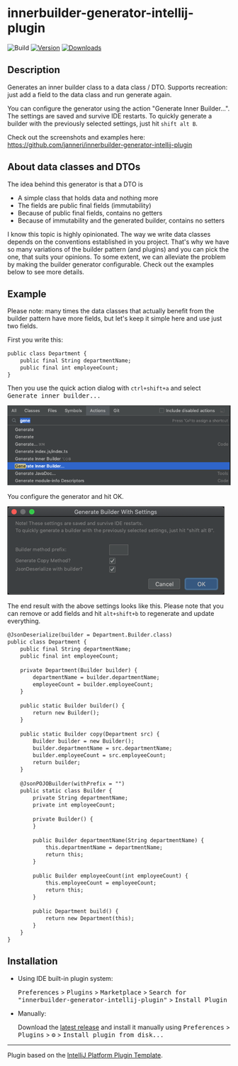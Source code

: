 # innerbuilder-generator-intellij-plugin

![Build](https://github.com/janneri/innerbuilder-generator-intellij-plugin/workflows/Build/badge.svg)
[![Version](https://img.shields.io/jetbrains/plugin/v/15615-innerbuilder-generator.svg)](https://plugins.jetbrains.com/plugin/15615-innerbuilder-generator)
[![Downloads](https://img.shields.io/jetbrains/plugin/d/15615-innerbuilder-generator.svg)](https://plugins.jetbrains.com/plugin/15615-innerbuilder-generator)

## Description 

<!-- Plugin description -->
Generates an inner builder class to a data class / DTO.
Supports recreation: just add a field to the data class and run generate again.
<br>

You can configure the generator using the action "Generate Inner Builder...".
The settings are saved and survive IDE restarts.
To quickly generate a builder with the previously selected settings, just hit `shift alt B`.

Check out the screenshots and examples here: https://github.com/janneri/innerbuilder-generator-intellij-plugin
<!-- Plugin description end -->

## About data classes and DTOs

The idea behind this generator is that a DTO is
- A simple class that holds data and nothing more
- The fields are public final fields (immutability)
- Because of public final fields, contains no getters
- Because of immutability and the generated builder, contains no setters

I know this topic is highly opinionated. The way we write data classes depends on the conventions established in you project.
That's why we have so many variations of the builder pattern (and plugins)
and you can pick the one, that suits your opinions. To some extent, we can alleviate the problem by making
the builder generator configurable. Check out the examples below to see more details.

## Example

Please note: many times the data classes that actually benefit from the builder pattern have more fields, 
but let's keep it simple here and use just two fields. 

First you write this:
```
public class Department {
    public final String departmentName;
    public final int employeeCount;
}
```

Then you use the quick action dialog with `ctrl+shift+a` and select <kbd>Generate inner builder...</kbd>

![alt text](screenshots/quick_action.png)

You configure the generator and hit OK.

![alt text](screenshots/settings_dialog.png)

The end result with the above settings looks like this. 
Please note that you can remove or add fields and hit `alt+shift+b` to regenerate and update everything.

```
@JsonDeserialize(builder = Department.Builder.class)
public class Department {
    public final String departmentName;
    public final int employeeCount;

    private Department(Builder builder) {
        departmentName = builder.departmentName;
        employeeCount = builder.employeeCount;
    }

    public static Builder builder() {
        return new Builder();
    }

    public static Builder copy(Department src) {
        Builder builder = new Builder();
        builder.departmentName = src.departmentName;
        builder.employeeCount = src.employeeCount;
        return builder;
    }

    @JsonPOJOBuilder(withPrefix = "")
    public static class Builder {
        private String departmentName;
        private int employeeCount;

        private Builder() {
        }

        public Builder departmentName(String departmentName) {
            this.departmentName = departmentName;
            return this;
        }

        public Builder employeeCount(int employeeCount) {
            this.employeeCount = employeeCount;
            return this;
        }

        public Department build() {
            return new Department(this);
        }
    }
}
```


## Installation

- Using IDE built-in plugin system:
  
  <kbd>Preferences</kbd> > <kbd>Plugins</kbd> > <kbd>Marketplace</kbd> > <kbd>Search for "innerbuilder-generator-intellij-plugin"</kbd> >
  <kbd>Install Plugin</kbd>
  
- Manually:

  Download the [latest release](https://github.com/janneri/innerbuilder-generator-intellij-plugin/releases/latest) and install it manually using
  <kbd>Preferences</kbd> > <kbd>Plugins</kbd> > <kbd>⚙️</kbd> > <kbd>Install plugin from disk...</kbd>


---
Plugin based on the [IntelliJ Platform Plugin Template][template].

[template]: https://github.com/JetBrains/intellij-platform-plugin-template
